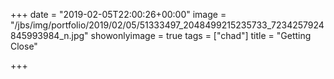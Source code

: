 +++
date = "2019-02-05T22:00:26+00:00"
image = "/jbs/img/portfolio/2019/02/05/51333497_2048499215235733_7234257924845993984_n.jpg"
showonlyimage = true
tags = ["chad"]
title = "Getting Close"

+++
